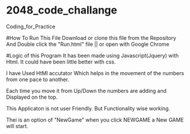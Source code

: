 # 2048_code_challange
Coding_for_Practice 



#How To Run This File
Download or clone this file from the Repository  
And Double click the "Run.html" file    ||  or open with Google Chrome 



#Logic of this Program
It has been made using Javascript(Jquery) with Html.
It could have been little better with css.

I have Used HtMl accutator Which helps in the movement of the numbers from one pace to another.

Each time you move it from Up/Down the numbers are adding and Displayed on the top.

This Applicaton is not user Friendly. But Functionality wise working.

Thei is an option of "NewGame" when you click NEWGAME a New GAME will start. 
